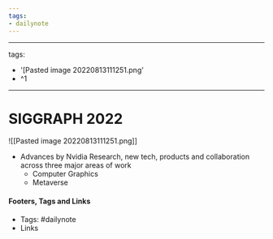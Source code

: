 ```yaml
---
tags:
- dailynote
---
```


---
tags:
- '[Pasted image 20220813111251.png'
- ^1
---

# SIGGRAPH 2022
![[Pasted image 20220813111251.png]]

- Advances by Nvidia Research, new tech, products and collaboration across three major areas of work
	- Computer Graphics
	- Metaverse

#### Footers, Tags and Links
- Tags: #dailynote      
- Links

[^1]: